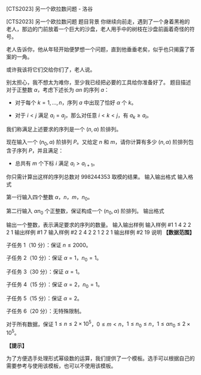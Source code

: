 



[CTS2023] 另一个欧拉数问题 - 洛谷














[CTS2023] 另一个欧拉数问题
题目背景
你继续向前走，遇到了一个身着黑袍的老人，那边的门前放着一个巨大的沙盘，老人用手中的树枝在沙盘前画着奇怪的符号。

老人告诉你，他从年轻开始便梦想一个问题，直到他垂垂老矣，似乎也只揭露了答案的一角。

或许我该将它们交给你们了，老人说。

别太担心，我不想太为难你，至少我已经把必要的工具给你准备好了。
题目描述
对于正整数 $\alpha$，考虑下述长为 $\alpha n$ 的序列 $a$：

- 对于每个 $k=1,\dots, n$，序列 $a$ 中出现了恰好 $\alpha$ 个 $k$。

- 对于 $i < j$ 满足 $a_i = a_j$，那么对任意 $i < k < j$，有 $a_k \geq a_i$。

我们称满足上述要求的序列是一个 $(n,\alpha)$ 阶排列。

现在输入一个 $(n_0,\alpha)$ 阶排列 $P$。又给定 $n$ 和 $m$，请你计算有多少 $(n,\alpha)$ 阶排列包含子序列 $P$，并且满足：

- 总共有 $m$ 个下标 $i$ 满足 $a_i > a_{i+1}$。

你只需计算出这样的序列总数对 $998244353$ 取模的结果。
输入输出格式
输入格式

第一行输入四个整数 $\alpha$，$n$，$m$，$n_0$。

第二行输入 $\alpha n_0$ 个正整数，保证构成一个 $(n_0,\alpha)$ 阶排列。
输出格式

输出一个整数，表示满足要求的序列的数量。
输入输出样例
输入样例 #1
1 4 2 2
2 1
输出样例 #1
7
输入样例 #2
2 4 2 2
1 2 2 1
输出样例 #2
19
说明
**【数据范围】**

子任务 $1$（$10$ 分）：保证 $n \leq 2000$。

子任务 $2$（$10$ 分）：保证 $\alpha = 1$，$n_0=1$。

子任务 $3$（$30$ 分）：保证 $\alpha = 1$。

子任务 $4$（$15$ 分）：保证 $\alpha = 2$，$n_0=1$。

子任务 $5$（$15$ 分）：保证 $\alpha = 2$。

子任务 $6$（$20$ 分）：无特殊限制。

对于所有数据，保证 $1\leq n \leq 2\times 10^5$，$0\leq m < n$，$1\leq n_0\leq n$，$1\leq \alpha n_0 \leq 2\times 10^5$。

**【提示】**

为了方便选手处理形式幂级数的运算，我们提供了一个模板。选手可以根据自己的需要参考与使用该模板，也可以不使用该模板。






